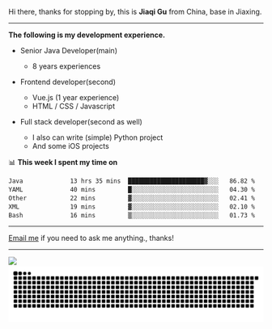 Hi there, thanks for stopping by, this is **Jiaqi Gu** from China, base in Jiaxing.

---

**The following is my development experience.**

- Senior Java Developer(main)
  - 8 years experiences

- Frontend developer(second)
  - Vue.js (1 year experience)
  - HTML / CSS / Javascript
  
- Full stack developer(second as well)
  - I also can write (simple) Python project
  - And some iOS projects

📊 **This week I spent my time on**
<!--START_SECTION:waka-->

```txt
Java             13 hrs 35 mins  █████████████████████▓░░░   86.82 %
YAML             40 mins         █░░░░░░░░░░░░░░░░░░░░░░░░   04.30 %
Other            22 mins         ▓░░░░░░░░░░░░░░░░░░░░░░░░   02.41 %
XML              19 mins         ▓░░░░░░░░░░░░░░░░░░░░░░░░   02.10 %
Bash             16 mins         ▒░░░░░░░░░░░░░░░░░░░░░░░░   01.73 %
```

<!--END_SECTION:waka-->

---

[Email me](mailto:htk2klwgr@mozmail.com?subject=Hiring_from_GitHub) if you need to ask me anything., thanks!

---

![]( https://visitor-badge.glitch.me/badge?page_id=githubgujiaqi)
![]( https://github.com/droid-Q/droid-Q/raw/output/github-contribution-grid-snake.svg#gh-dark-mode-only)
